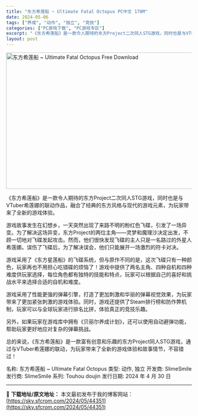 ```yaml
---
title: "东方希莲船 ~ Ultimate Fatal Octopus PC中文 170M"
date: 2024-05-06
tags: ["养成", "动作", "独立", "竞技"]
categories: ["PC游戏下载", "PC游戏专区"]
excerpt: "《东方希莲船》是一款令人期待的东方Project二次同人STG游戏，同时也是与VTuber希莲娜的联动作品，融合了经典的东方风格与现代的游戏元素，为玩家带来了全新的游戏体验。 游戏故事发生在幻想乡，一天突然出现了来路不明的粉红色飞碟，引发了一场异变。为了解决这场异变，东方Project的两位主角——&hellip;"
layout: post
---
```


<img class="igg-image-content aligncenter" title="东方希莲船 ~ Ultimate Fatal Octopus Free Download" src="https://sky.sfcrom.com/wp-content/uploads/2024/05/6b952-Ultimate-Fatal-Octopus-Free-Download.jpg" width="660" height="370" />

《东方希莲船》是一款令人期待的东方Project二次同人STG游戏，同时也是与VTuber希莲娜的联动作品，融合了经典的东方风格与现代的游戏元素，为玩家带来了全新的游戏体验。

游戏故事发生在幻想乡，一天突然出现了来路不明的粉红色飞碟，引发了一场异变。为了解决这场异变，东方Project的两位主角——灵梦和魔理沙决定出发，不顾一切地对飞碟发起攻击。然而，他们很快发现飞碟的主人只是一名路过的外星人希莲娜。误伤了飞碟后，为了解决误会，他们只能展开一场激烈的符卡对决。

游戏采用了《东方星莲船》的飞碟系统，但与原作不同的是，这次飞碟只有一种颜色，玩家再也不用担心吃错碟的烦恼了！游戏中提供了两名主角、四种自机和四种难度供玩家选择，每位角色都有独特的技能和特点，玩家可以根据自己的喜好和挑战水平来选择合适的自机和难度。

游戏采用了性能更强的弹幕引擎，打造了更加刺激和华丽的弹幕视觉效果，为玩家带来了更加紧张刺激的游戏体验。同时，游戏还提供了Steam排行榜和防作弊机制，玩家可以与全球玩家进行排名比拼，体验真正的竞技乐趣。

另外，如果玩家在游戏库中拥有《贝丽尔养成计划》，还可以使用自动避弹功能，帮助玩家更好地应对复杂的弹幕挑战。

总的来说，《东方希莲船》是一款富有创意和乐趣的东方Project同人STG游戏，通过与VTuber希莲娜的联动，为玩家带来了全新的游戏体验和故事情节，不容错过！

名称: 东方希莲船 ~ Ultimate Fatal Octopus
类型: 动作, 独立
开发商: SlimeSmile
发行商: SlimeSmile
系列: Touhou doujin
发行日期: 2024 年 4 月 30 日

---
📖 **下载地址/原文地址：** 本文最初发布于我的博客网站：[https://sky.sfcrom.com/2024/05/44351](https://sky.sfcrom.com/2024/05/44351)
